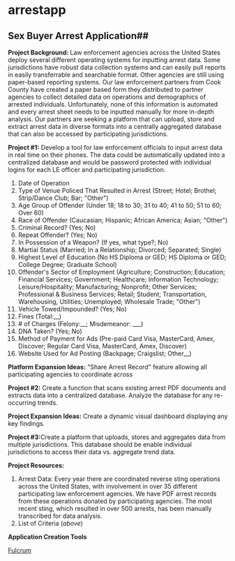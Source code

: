 # arrestapp

## Sex Buyer Arrest Application##

<b>Project Background: </b> Law enforcement agencies across the United States deploy several different operating systems for inputting arrest data. Some jurisdictions have robust data collection systems and can easily pull reports in easily transferrable and searchable format. Other agencies are still using paper-based reporting systems. Our law enforcement partners from Cook County have created a paper based form they distributed to partner agencies to collect detailed data on operations and demographics of arrested individuals. Unfortunately, none of this information is automated and every arrest sheet needs to be inputted manually for more in-depth analysis. Our partners are seeking a platform that can upload, store and extract arrest data in diverse formats into a centrally aggregated database that can also be accessed by participating jurisdictions.


<b>Project #1:</b>  Develop a tool for law enforcement officials to input arrest data in real time on their phones. The data could be automatically updated into a centralized database and would be password protected with individual logins for each LE officer and participating jurisdiction.

<ol>
<li> Date of Operation </li>
<li> Type of Venue Policed That Resulted in Arrest (Street; Hotel; Brothel; Strip/Dance Club; Bar; "Other") </li>
<li> Age Group of Offender (Under 18; 18 to 30; 31 to 40; 41 to 50; 51 to 60; Over 60) </li>
<li> Race of Offender (Caucasian; Hispanic; African America; Asian; "Other") </li>
<li> Criminal Record? (Yes; No)</li>
<li> Repeat Offender? (Yes; No)</li>
<li> In Possession of a Weapon? (If yes, what type?; No) </li>
<li> Martial Status (Married; In a Relationship; Divorced; Separated; Single) </li>
<li> Highest Level of Education (No HS Diploma or GED; HS Diploma or GED; College Degree; Graduate School) </li>
<li> Offender's Sector of Employment (Agriculture; Construction; Education; Financial Services; Government; Healthcare; Information Technology; Leisure/Hospitality; Manufacturing; Nonprofit; Other Services; Professional & Business Services; Retail; Student; Transportation, Warehousing, Utilities; Unemployed; Wholesale Trade; "Other") </li>
<li> Vehicle Towed/Impounded? (Yes; No)</li>
<li> Fines (Total:__)</li>
<li> # of Charges (Felony:__; Misdemeanor: ___)</li>
<li> DNA Taken? (Yes; No) </li>
<li> Method of Payment for Ads (Pre-paid Card Visa, MasterCard, Amex, Discover; Regular Card Visa, MasterCard, Amex, Discover) </li>
<li> Website Used for Ad Posting (Backpage; Craigslist; Other__) </li>
</ol>

<b>Platform Expansion Ideas:</b> "Share Arrest Record" feature allowing all participating agencies to coordinate across 

<b>Project #2:</b> Create a function that scans existing arrest PDF documents and extracts data  into a centralized database. Analyze the database for any re-occurring trends. 

<b>Project Expansion Ideas:</b> Create a dynamic visual dashboard displaying any key findings.  

<b>Project #3:</b>Create a platform that uploads, stores and aggregates data from multiple jurisdictions. This database should be enable individual jurisdictions to access their data vs. aggregate trend data.


<b>Project Resources:</b>

<ol>
<li>Arrest Data: Every year there are coordinated reverse sting operations across the United States, with involvement in over 35 different participating law enforcement agencies. We have PDF arrest records from these operations donated by participating agencies. The most recent sting, which resulted in over 500 arrests, has been manually transcribed for data analysis.</li>

<li>List of Criteria (<i>above</i>)</li>
</ol>

<b>Application Creation Tools</b>
<p><a href="http://www.fulcrumapp.com/" title="Title">
Fulcrum</a></p>
